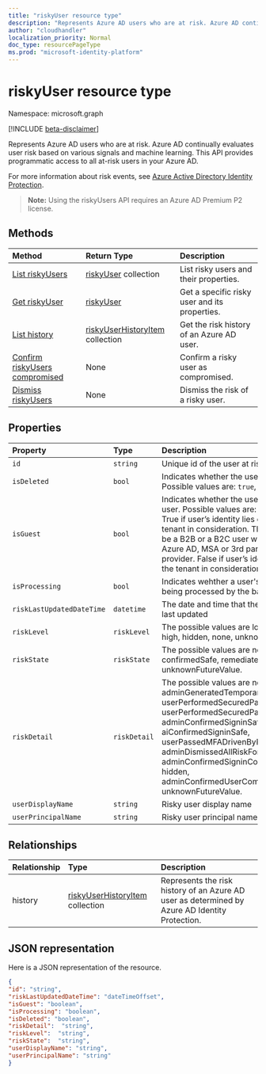 ```yaml
---
title: "riskyUser resource type"
description: "Represents Azure AD users who are at risk. Azure AD continually evaluates user risk based on various signals and machine learning. This API provides programmatic access to all at-risk users in your Azure AD."
author: "cloudhandler"
localization_priority: Normal
doc_type: resourcePageType
ms.prod: "microsoft-identity-platform"
---
```


# riskyUser resource type

Namespace: microsoft.graph

[!INCLUDE [beta-disclaimer](../../includes/beta-disclaimer.md)]

Represents Azure AD users who are at risk. Azure AD continually evaluates user risk based on various signals and machine learning. This API provides programmatic access to all at-risk users in your Azure AD.

For more information about risk events, see [Azure Active Directory Identity Protection](https://azure.microsoft.com/en-us/documentation/articles/active-directory-identityprotection/).

>**Note:** Using the riskyUsers API requires an Azure AD Premium P2 license.

## Methods

| Method   | Return Type|Description|
|:---------------|:--------|:----------|
|[List riskyUsers](../api/riskyusers-list.md) | [riskyUser](riskyuser.md) collection|List risky users and their properties.|
|[Get riskyUser](../api/riskyusers-get.md) | [riskyUser](riskyuser.md)|Get a specific risky user and its properties.|
|[List history](../api/riskyuser-list-history.md) | [riskyUserHistoryItem](riskyuserhistoryitem.md) collection|Get the risk history of an Azure AD user.|
|[Confirm riskyUsers compromised](../api/riskyusers-confirmcompromised.md)|None |Confirm a risky user as compromised.|
|[Dismiss riskyUsers](../api/riskyusers-dismiss.md)|None | Dismiss the risk of a risky user.|

## Properties

| Property   | Type|Description|
|:---------------|:--------|:----------|
|`id`|`string`|Unique id of the user at risk|
|`isDeleted`|`bool`|Indicates whether the user is deleted. Possible values are: `true`, `false`|
|`isGuest`|`bool`|Indicates whether the user is a guest user. Possible values are: `true`, `false`. True if user’s identity lies outside of the tenant in consideration. This user could be a B2B or a B2C user with identity in Azure AD, MSA or 3rd party identity provider. False if user’s identity lies inside the tenant in consideration|
|`isProcessing`|`bool`|Indicates wehther a user's risky state is being processed by the backend|
|`riskLastUpdatedDateTime`|`datetime`|The date and time that the risky user was last updated|
|`riskLevel`|`riskLevel`| The possible values are low, medium, high, hidden, none, unknownFutureValue.  |
|`riskState`|`riskState`| The possible values are none, confirmedSafe, remediated, atRisk, unknownFutureValue.  |
|`riskDetail`|`riskDetail`| The possible values are none, adminGeneratedTemporaryPassword, userPerformedSecuredPasswordChange, userPerformedSecuredPasswordReset, adminConfirmedSigninSafe, aiConfirmedSigninSafe, userPassedMFADrivenByRiskBasedPolicy, adminDismissedAllRiskForUser, adminConfirmedSigninCompromised, hidden, adminConfirmedUserCompromised, unknownFutureValue.  |
|`userDisplayName`|`string`|Risky user display name|
|`userPrincipalName`|`string`|Risky user principal name|

## Relationships
| Relationship | Type	|Description|
|:---------------|:--------|:----------|
|history|[riskyUserHistoryItem](riskyuserhistoryitem.md) collection|Represents the risk history of an Azure AD user as determined by Azure AD Identity Protection. |

## JSON representation

Here is a JSON representation of the resource.

<!-- {
  "blockType": "resource",
  "optionalProperties": [
    
  ],
  "keyProperty": "id",
  "@odata.type": "microsoft.graph.riskyUser"
}-->

```json
{
"id": "string",
"riskLastUpdatedDateTime": "dateTimeOffset",
"isGuest": "boolean",
"isProcessing": "boolean",
"isDeleted": "boolean",
"riskDetail":  "string",
"riskLevel":  "string",
"riskState":  "string",
"userDisplayName": "string",
"userPrincipalName": "string"
}

```

<!-- uuid: 8fcb5dbc-d5aa-4681-8e31-b001d5168d79
2015-10-25 14:57:30 UTC -->
<!-- {
  "type": "#page.annotation",
  "description": "riskyusers resource",
  "keywords": "",
  "section": "documentation",
  "tocPath": ""
}-->
